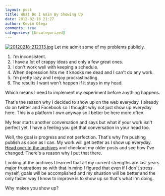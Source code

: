 ```yaml
---
layout: post
title: What Do I Gain By Showing Up
date: 2012-02-18 21:27
author: Kevin Olega
comments: true
categories: [Uncategorized]
---
```

<a href="http://minimalchanges.com/blog/wp-content/uploads/2012/02/20120218-212313.jpg"><img class="alignnone size-full" src="http://minimalchanges.com/blog/wp-content/uploads/2012/02/20120218-212313.jpg" alt="20120218-212313.jpg" /></a>
Let me admit some of my problems publicly.

1. I'm inconsistent.
2. I have a lot of crappy ideas and only a few great ones.
3. I don't work well with keeping a schedule.
4. When depression hits me it knocks me dead and I can't do any work.
5. I'm pretty lazy and I enjoy procrastinating.
6. The results I want won't happen if it stays in my head.

Which means I need to implement my experiment before anything happens.

That's the reason why I decided to show up on the web everyday. I already do on twitter and Facebook so I thought why not just show up everyday here. This is a platform I own anyway so I better be here more often.

My fear starts another conversation and says but what if your work isn't perfect yet. I have a feeling you get that conversation in your head too.

Well, the goal is progress and not perfection. That's why I'm pushing publish as soon as I can. My work will get better as I show up everyday. <a href="http://minimalchanges.com">Head over to the archives</a> and checkout my older posts and see how I've changed. There's a reason why I put that there.

Looking at the archives I learned that all my current strengths are last years major frustrations so with that in mind I figured that even if I don't stress myself, goals will be accomplished and my situation will be better and the only faster way I know to improve is to show up so that's what I'm doing.

Why makes you show up?
